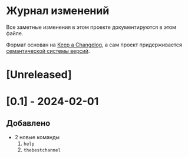 
# Журнал изменений
Все заметные изменения в этом проекте документируются в этом файле.

Формат основан на [Keep a Changelog](https://keepachangelog.com/ru/1.1.0/), а сам проект придерживается [семантической системы версий](https://semver.org/lang/ru/).

# [Unreleased]

# [0.1] - 2024-02-01
## Добавлено
- 2 новые команды 
    1.  `help`
    2.  `thebestchannel` 

